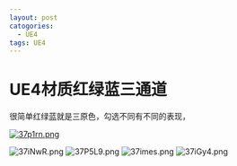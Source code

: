 ```yaml
---
layout: post
catogories:
  - UE4
tags: UE4
---
```


<h1>
    UE4材质红绿蓝三通道
</h1>

很简单红绿蓝就是三原色，勾选不同有不同的表现，

<a href="https://imgchr.com/i/37p1rn"><img src="https://s2.ax1x.com/2020/03/05/37p1rn.png" alt="37p1rn.png" border="0" /></a>

<img src="https://s2.ax1x.com/2020/03/05/37iNwR.png" alt="37iNwR.png" border="0" />

<img src="https://s2.ax1x.com/2020/03/05/37P5L9.png" alt="37P5L9.png" border="0" />

<img src="https://s2.ax1x.com/2020/03/05/37imes.png" alt="37imes.png" border="0" />

<img src="https://s2.ax1x.com/2020/03/05/37iGy4.png" alt="37iGy4.png" border="0" />